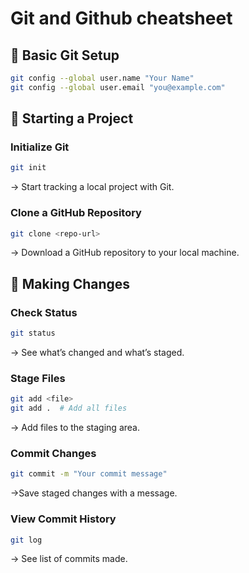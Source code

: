 # Git and Github cheatsheet

## 🔧 Basic Git Setup

```bash
git config --global user.name "Your Name"
git config --global user.email "you@example.com"

```

## 📁 Starting a Project

### Initialize Git

```bash
git init
```
-> Start tracking a local project with Git.

### Clone a GitHub Repository

```bash
git clone <repo-url>
```
-> Download a GitHub repository to your local machine.



## 📝 Making Changes

### Check Status

```bash
git status
```
-> See what’s changed and what’s staged.

### Stage Files

```bash
git add <file>
git add .  # Add all files
```
-> Add files to the staging area.

### Commit Changes

```bash
git commit -m "Your commit message"
```
->Save staged changes with a message.

### View Commit History

```bash
git log
```
-> See list of commits made.





